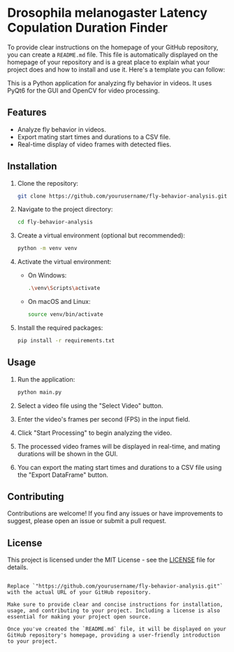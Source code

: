 # Drosophila melanogaster Latency Copulation Duration Finder
To provide clear instructions on the homepage of your GitHub repository, you can create a `README.md` file. This file is automatically displayed on the homepage of your repository and is a great place to explain what your project does and how to install and use it. Here's a template you can follow:

This is a Python application for analyzing fly behavior in videos. It uses PyQt6 for the GUI and OpenCV for video processing.

## Features

- Analyze fly behavior in videos.
- Export mating start times and durations to a CSV file.
- Real-time display of video frames with detected flies.

## Installation

1. Clone the repository:

   ```bash
   git clone https://github.com/yourusername/fly-behavior-analysis.git
   ```

2. Navigate to the project directory:

   ```bash
   cd fly-behavior-analysis
   ```

3. Create a virtual environment (optional but recommended):

   ```bash
   python -m venv venv
   ```

4. Activate the virtual environment:

   - On Windows:

     ```bash
     .\venv\Scripts\activate
     ```

   - On macOS and Linux:

     ```bash
     source venv/bin/activate
     ```

5. Install the required packages:

   ```bash
   pip install -r requirements.txt
   ```

## Usage

1. Run the application:

   ```bash
   python main.py
   ```

2. Select a video file using the "Select Video" button.
3. Enter the video's frames per second (FPS) in the input field.
4. Click "Start Processing" to begin analyzing the video.
5. The processed video frames will be displayed in real-time, and mating durations will be shown in the GUI.
6. You can export the mating start times and durations to a CSV file using the "Export DataFrame" button.

## Contributing

Contributions are welcome! If you find any issues or have improvements to suggest, please open an issue or submit a pull request.

## License

This project is licensed under the MIT License - see the [LICENSE](LICENSE) file for details.
```

Replace `"https://github.com/yourusername/fly-behavior-analysis.git"` with the actual URL of your GitHub repository.

Make sure to provide clear and concise instructions for installation, usage, and contributing to your project. Including a license is also essential for making your project open source.

Once you've created the `README.md` file, it will be displayed on your GitHub repository's homepage, providing a user-friendly introduction to your project.
